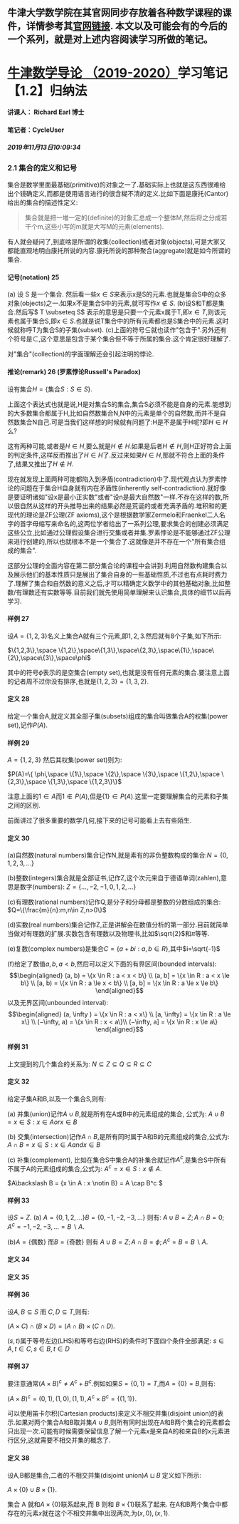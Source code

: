 牛津大学数学院在其官网同步存放着各种数学课程的课件，详情参考其[官网链接](https://courses.maths.ox.ac.uk/node/43812).
本文以及可能会有的今后的一个系列，就是对上述内容阅读学习所做的笔记。
-------------------------------------------------------------------------


# [牛津数学导论 （2019-2020）](https://courses.maths.ox.ac.uk/node/view_material/45954)学习笔记【1.2】归纳法

#### 讲课人： Richard Earl 博士
#### 笔记者：CycleUser
##### 2019年11月13日10:09:34


### 2.1 集合的定义和记号

集合是数学里面最基础(primitive)的对象之一了.基础实际上也就是这东西很难给出个镜确定义,而都是使用语言进行的很含糊不清的定义.比如下面是康托(Cantor)给出的集合的描述性定义:
> 集合就是把一堆一定的(definite)的对象汇总成一个整体M,然后将之分成若干个m,这些小写的m就是大写M的元素(elements).

有人就会疑问了,到底啥是所谓的收集(collection)或者对象(objects),可是大家又都能直观地明白康托所说的内容.康托所说的那种聚合(aggregate)就是如今所谓的集合.

#### 记号(notation) 25
(a) 设 S 是一个集合. 然后看一些$x\in S$来表示x是S的元素.也就是集合S中的众多对象(objects)之一.如果x不是集合S中的元素,就可写作$x\notin S$.
(b)设S和T都是集合.然后写$ T \subseteq S$ 表示的意思是只要一个元素x属于T,即$x\in T$,则该元素也属于集合S,即$x\in S$.也就是说T集合中的所有元素都也是S集合中的元素.这时候就称呼T为集合S的子集(subset).
(c)上面的符号$\subseteq$就也读作"包含于".另外还有个符号是$\subset$,这个意思是包含于某个集合但不等于所属的集合.这个肯定很好理解了.

对"集合"(collection)的字面理解还会引起注明的悖论.

#### 推论(remark) 26 (罗素悖论Russell's Paradox)
设有集合$H=\{\text{集合}S:S\in S\}$.

上面这个表达式也就是说,H是对集合S的集合,集合S必须不能是自身的元素.能想到的大多数集合都属于H,比如自然数集合N,N中的元素是单个的自然数,而并不是自然数集合N自己.可是当我们这样想的时候就有问题了:H是不是属于H呢?即$H\in H$么?

这有两种可能,或者是$H\in H$,要么就是$H\notin H$.如果是后者$H\notin H$,则H正好符合上面的判定条件,这样反而推出了$H\in H$了.反过来如果$H\in H$,那就不符合上面的条件了,结果又推出了$H\notin H$.

现在就发现上面两种可能都陷入到矛盾(contradiction)中了.现代观点认为罗素悖论的问题在于集合H自身就有内在矛盾性(inherently self-contradiction).就好像是要证明诸如"设x是最小正实数"或者"设n是最大自然数"一样.不存在这样的数,所以很自然从这样的开头推导出来的结果必然是荒诞的或者充满矛盾的.堆积和的更现代的理论是ZF公理(ZF axioms),这个是根据数学家Zermelo和Fraenkel二人名字的首字母缩写来命名的,这两位学者给出了一系列公理,要求集合的创建必须满足这些公立,比如通过公理假设集合进行交集或者并集.罗素悖论是不能够通过ZF公理来进行创建的,所以也就根本不是一个集合了.这就像是并不存在一个"所有集合组成的集合".

这部分公理的全面内容在第二部分集合论的课程中会讲到.利用自然数构建集合以及展示他们的基本性质只是展出了集合自身的一些基础性质,不过也有点耗时费力了.理解了集合和自然数的意义之后,才可以精确定义数学中的其他基础对象,比如整数/有理数还有实数等等.目前我们就先使用简单理解来认识集合,具体的细节以后再学习.

#### 样例 27

设$A=\{1,2,3\}$名义上集合A就有三个元素,即$1,2,3$.然后就有8个子集,如下所示:

$\{1,2,3\},\space \{1,2\},\space\{1,3\},\space\{2,3\},\space\{1\},\space\{2\},\space\{3\},\space\phi$

其中的符号$\phi$表示的是空集合(empty set),也就是没有任何元素的集合.要注意上面的记者周不过你没有排序,也就是$\{1,2,3\}=\{1,3,2\}$.

#### 定义 28
给定一个集合A,就定义其全部子集(subsets)组成的集合叫做集合A的权集(power set),记作$P(A)$.


#### 样例 29
$A=\{1,2,3\}$ 然后其权集(power set)则为:

$P(A)=\{ \phi,\space \{1\},\space \{2\},\space \{3\},\space \{1,2\},\space \{2,3\},\space \{1,3\},\space \{1,2,3\}\}$

注意上面的$1\in A$而$1\notin P(A)$,但是$\{1\}\in P(A)$.这里一定要理解集合的元素和子集之间的区别.

前面讲过了很多重要的数学几何,接下来的记号可能看上去有些陌生.

#### 定义 30

(a)自然数(natural numbers)集合记作N,就是素有的非负整数构成的集合:$N=\{0,1,2,3,...\}$

(b)整数(integers)集合就是全部证书,记作Z,这个次元来自于德语单词(zahlen),意思是数字(numbers): $Z=\{...,-2,-1,0,1,2,...\}$

(c)有理数(rational numbers)记作Q,是分子和分母都是整数的分数组成的集合: $Q=\{\frac{m}{n}:m,n\in Z,n>0\}$

(d)实数(real numbers)集合记作Z,正是讲解会在数值分析的第一部分.目前就简单当做对有理数的扩展.实数包含有理数以及物理书,比如$\sqrt{2}$和$\pi$等等.

(e)复数(complex numbers)是集合$C=\{a+bi:a,b\in R\}$,其中$i=\sqrt{-1}$

(f)给定了数值$a,b,a<b$,然后可以定义下面的有界区间(bounded intervals):
$$\begin{aligned}
(a, b) = \{x \in R : a < x < b\} \\
(a, b] = \{x \in R : a < x \le b\} \\
[a, b) = \{x \in R : a \le x < b\} \\
[a, b] = \{x \in R : a \le x \le b\} 
\end{aligned}$$
以及无界区间(unbounded interval):
$$\begin{aligned}
(a, \infty ) = \{x \in R : a < x\} \\
 [a, \infty) = \{x \in R : a \le x\} \\
 (−\infty, a) = \{x \in R : x < a\}\\
  (−\infty, a] = \{x \in R : x \le a\} 
\end{aligned}$$

#### 样例 31
上文提到的几个集合的关系为:
$N\subseteq Z\subseteq Q\subseteq R\subseteq C$

#### 定义 32
给定子集A和B,以及一个集合S,则有:

(a) 并集(union)记作$A\cup B$,就是所有在A或B中的元素组成的集合, 公式为:
$A \cup B = {x \in S : x \in A or x \in B}$

(b) 交集(intersection)记作$A\cap B$,是所有同时属于A和B的元素组成的集合,公式为:
$A \cap B = {x \in S : x \in A and x \in B}$

(c) 补集(complement), 比如在集合S中集合A的补集合就记作$A^c$,是集合S中所有不属于A的元素组成的集合,公式为:
$A^c = {x \in S : x \notin A}.$


$A\backslash B = \{x \in A : x \notin B\} = A \cap B^c $

#### 样例 33
设$S=Z$.
(a)
$A = \{0, 1, 2, . . .\}  B = \{0, −1, −2, −3, . . .\}$ 
则有:
$A \cup B = Z; A \cap B = {0}; A^c = {−1, −2, −3, . . .} = B\backslash A.$

(b)$A = \{\text{偶数}\}$ 而$B = \{\text{奇数}\}$ 
则有
$A \cup B = Z; A \cap B = \phi; A^c= B = B\backslash A.$

#### 定义 34



#### 定义 35



#### 样例 36

设$A,B\subseteq S$ 而 $C,D\subseteq T$,则有:

$(A \times C ) \cap (B \times D) = (A \cap B) \times (C \cap D).$

$(s,t)$属于等号左边(LHS)和等号右边(RHS)的条件时下面四个条件全部满足:
$s \in A, t \in C, s \in B, t \in D$

#### 样例 37
要注意通常$(A \times B)^c\neq A^c+B^c$.例如如果$S=\{0,1\}=T$,而$A=\{0\}=B$,则有:

$(A \times B)^c= {(0, 1), (1,0), (1, 1)}, A^c \times B^c =\{(1, 1)\}.$

可以使用笛卡尔积(Cartesian products)来定义不相交并集(disjoint union)的表示.如果对两个集合A和B取并集$A\cup B$,则所有同时出现在A和B两个集合的元素都会只出现一次.可能有时候需要保留信息了解一个元素$x$是来自A的和来自B的$x$元素进行区分,这就需要不相交并集的概念了.

#### 定义 38
设A,B都是集合,二者的不相交并集(disjoint union)$A \sqcup B$ 定义如下所示:

$A \times \{0\} \cup B \times \{1\}.$

集合 A 就和$A \times \{0\}$联系起来,而 B 则和 $B \times \{1\}$联系了起来. 在A和B两个集合中都存在的元素$x$就在这个不相交并集中出现两次,为$(x,0),(x,1)$.